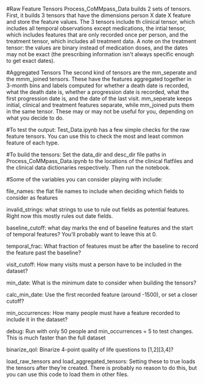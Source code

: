 #Raw Feature Tensors
Process_CoMMpass_Data builds 2 sets of tensors.  First, it builds 3 tensors that have the dimensions person X date X feature and store the feature values.  The 3 tensors include th clinical tensor, which includes all temporal observations except medications, the intial tensor, which includes features that are only recorded once per person, and the treatment tensor, which includes all treatment data.  A note on the treatment tensor: the values are binary instead of medication doses, and the dates may not be exact (the prescribing information isn't always specific enough to get exact dates).  

#Aggregated Tensors
The second kind of tensors are the mm_seperate and the mmm_joined tensors.  These have the features aggregated together in 3-month bins and labels computed for whether a death date is recorded, what the death date is, whether a progression date is recorded, what the first progression date is, and the date of the last visit.  mm_seperate keeps initial, clinical and treatment features separate, while mm_joined puts them in the same tensor.  These may or may not be useful for you, depending on what you decide to do.

#To test the output:
Test_Data.ipynb has a few simple checks for the raw feature tensors.  You can use this to check the most and least common feature of each type.

#To build the tensors:
Set the data_dir and desc_dir file paths in Process_CoMMpass_Data.ipynb to the locations of the clinical flatfiles and the clinical data dictionaries respectively.  Then run the notebook.

#Some of the variables you can consider playing with include: 

file_names: the flat file names to include when deciding which fields to consider as features

invalid_strings: what strings to use to rule out fields as potential features.  Right now this mostly rules out date fields.

baseline_cutoff: what day marks the end of baseline features and the start of temporal features?  You’ll probably want to leave this at 0.

temporal_frac: What fraction of features must be after the baseline to record the feature past the baseline?

visit_cutoff: How many visits must a person have to be included in the dataset?

min_date: What is the minimum date to consider when building the tensors?

calc_min_date: Use the first recorded feature (around -1500), or set a closer cutoff?

min_occurrences: How many people must have a feature recorded to include it in the dataset?

debug: Run with only 50 people and min_occurrences = 5 to test changes.  This is much faster than the full dataset

binarize_qol: Binarize 4-point quality of life questions to [1,2][3,4]?

load_raw_tensors and load_aggregated_tensors: Setting these to true loads the tensors after they’re created.  There is probably no reason 
to do this, but you can use this code to load them in other files.
